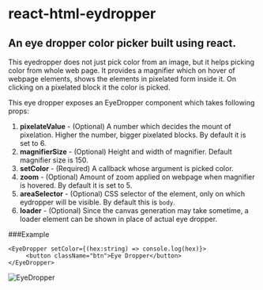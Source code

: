 
# react-html-eydropper
## An eye dropper color picker built using react.

This eyedropper does not just pick color from an image, but it helps picking color from whole web page. It provides a magnifier which on hover of webpage elements, shows the elements in pixelated form inside it. On clicking on a pixelated block it the color is picked.

This eye dropper exposes an EyeDropper component which takes following props:
1. **pixelateValue** - (Optional) A number which decides the mount of pixelation. Higher the number, bigger pixelated blocks. By default it is set to 6.
2. **magnifierSize** - (Optional) Height and width of magnifier. Default magnifier size is 150.
3. **setColor** - (Required) A callback whose argument is picked color.
4. **zoom** - (Optional) Amount of zoom applied on webpage when magnifier is hovered. By default it is set to 5.
5. **areaSelector** - (Optional) CSS selector of the element, only on which eydropper will be visible. By default this is `body`.
6. **loader** - (Optional) Since the canvas generation may take sometime, a loader element can be shown in place of actual eye dropper.

###Example
```
<EyeDropper setColor={(hex:string) => console.log(hex)}>
     <button className="btn">Eye Dropper</button>
</EyeDropper>

```

![EyeDropper](https://user-images.githubusercontent.com/31887015/122559564-2074e600-d05d-11eb-9742-99966f96be88.gif)
